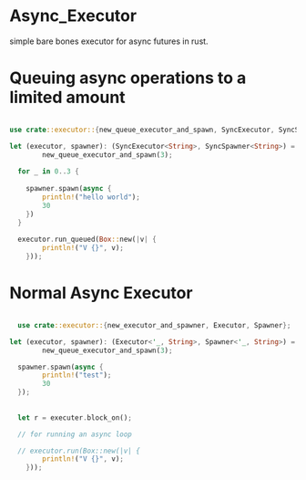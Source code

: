 # Async_Executor
simple bare bones executor for async futures in rust.


# Queuing async operations to a limited amount

```rust

use crate::executor::{new_queue_executor_and_spawn, SyncExecutor, SyncSpawner};

let (executor, spawner): (SyncExecutor<String>, SyncSpawner<String>) =
        new_queue_executor_and_spawn(3);
        
  for _ in 0..3 {
  
    spawner.spawn(async {
        println!("hello world");
        30
    })
  }      
  
  executor.run_queued(Box::new(|v| {
        println!("V {}", v);
    }));

```

# Normal Async Executor


```rust

  use crate::executor::{new_executor_and_spawner, Executor, Spawner};

let (executor, spawner): (Executor<'_, String>, Spawner<'_, String>) =
        new_queue_executor_and_spawn(3);

  spawner.spawn(async {
        println!("test");
        30
  });
  
  
  let r = executer.block_on();

  // for running an async loop

  // executor.run(Box::new(|v| {
        println!("V {}", v);
    }));

```

